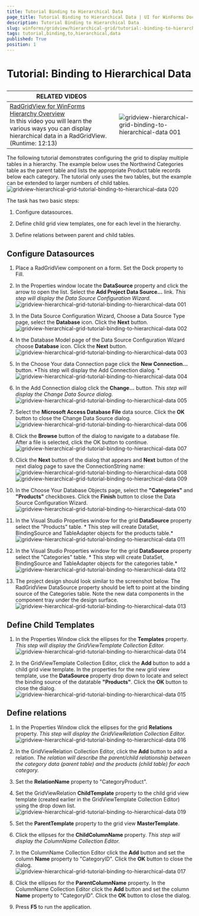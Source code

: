 ```yaml
---
title: Tutorial Binding to Hierarchical Data
page_title: Tutorial Binding to Hierarchical Data | UI for WinForms Documentation
description: Tutorial Binding to Hierarchical Data
slug: winforms/gridview/hierarchical-grid/tutorial:-binding-to-hierarchical-data
tags: tutorial,binding,to,hierarchical,data
published: True
position: 1
---
```


# Tutorial: Binding to Hierarchical Data



## 


| RELATED VIDEOS |  |
| ------ | ------ |
|[RadGridView for WinForms Hierarchy Overview](http://tv.telerik.com/watch/winforms/radgrid/radgridview-winforms-hierarchy-overview)<br>In this video you will learn the various ways you can display hierarchical data in a RadGridView. (Runtime: 12:13)|![gridview-hierarchical-grid-binding-to-hierarchical-data 001](images/gridview-hierarchical-grid-binding-to-hierarchical-data001.png)|

The following tutorial demonstrates configuring the grid to display multiple tables in a hierarchy. The example below uses the Northwind Categories table as the parent table and lists the appropriate Product table records below each category. The tutorial only uses the two tables, but the example can be extended to larger numbers of child tables. <br>![gridview-hierarchical-grid-tutorial-binding-to-hierarchical-data 020](images/gridview-hierarchical-grid-tutorial-binding-to-hierarchical-data020.png)

The task has two basic steps:

1. Configure datasources.

1. Define child grid view templates, one for each level in the hierarchy.

1. Define relations between parent and child tables.

## Configure Datasources

1. Place a RadGridView component on a form. Set the Dock property to Fill.

1. In the Properties window locate the __DataSource__ property and click the arrow to open the list. Select the __Add Project Data Source...__ link.  *This step will display the Data Source Configuration Wizard.*<br>![gridview-hierarchical-grid-tutorial-binding-to-hierarchical-data 001](images/gridview-hierarchical-grid-tutorial-binding-to-hierarchical-data001.png)

1. In the Data Source Configuration Wizard, Choose a Data Source Type page, select the __Database__ icon. Click the __Next__ button.<br>![gridview-hierarchical-grid-tutorial-binding-to-hierarchical-data 002](images/gridview-hierarchical-grid-tutorial-binding-to-hierarchical-data002.png)

1. In the Database Model page of the Data Source Configuration Wizard choose __Database__ icon. Click the __Next__ button.<br>![gridview-hierarchical-grid-tutorial-binding-to-hierarchical-data 003](images/gridview-hierarchical-grid-tutorial-binding-to-hierarchical-data003.png)

1. In the Choose Your data Connection page click the __New Connection...__ button. *This step will display the Add Connection dialog. *![gridview-hierarchical-grid-tutorial-binding-to-hierarchical-data 004](images/gridview-hierarchical-grid-tutorial-binding-to-hierarchical-data004.png)

1. In the Add Connection dialog click the __Change...__ button. *This step will display the Change Data Source dialog.*![gridview-hierarchical-grid-tutorial-binding-to-hierarchical-data 005](images/gridview-hierarchical-grid-tutorial-binding-to-hierarchical-data005.png)

1. Select the __Microsoft Access Database File__ data  source. Click the __OK__ button to close the Change Data Source dialog.![gridview-hierarchical-grid-tutorial-binding-to-hierarchical-data 006](images/gridview-hierarchical-grid-tutorial-binding-to-hierarchical-data006.png)

1. Click the __Browse__ button of the dialog to navigate to a database file. After a file is selected, click the OK button to continue. ![gridview-hierarchical-grid-tutorial-binding-to-hierarchical-data 007](images/gridview-hierarchical-grid-tutorial-binding-to-hierarchical-data007.png)

1. Click the __Next__ button of the dialog that appears and __Next__ button of the next dialog page to save the ConnectionString name:![gridview-hierarchical-grid-tutorial-binding-to-hierarchical-data 008](images/gridview-hierarchical-grid-tutorial-binding-to-hierarchical-data008.png)![gridview-hierarchical-grid-tutorial-binding-to-hierarchical-data 009](images/gridview-hierarchical-grid-tutorial-binding-to-hierarchical-data009.png)

1. In the Choose Your Database Objects page, select the __"Categories"__ and __"Products"__ checkboxes. Click the __Finish__ button to close the Data Source Configuration Wizard.<br>![gridview-hierarchical-grid-tutorial-binding-to-hierarchical-data 010](images/gridview-hierarchical-grid-tutorial-binding-to-hierarchical-data010.png)

1. In the Visual Studio Properties window for the grid __DataSource__ property select the "Products" table. * This step will create DataSet, BindingSource and TableAdapter objects for the products table.*<br>![gridview-hierarchical-grid-tutorial-binding-to-hierarchical-data 011](images/gridview-hierarchical-grid-tutorial-binding-to-hierarchical-data011.png)

1. In the Visual Studio Properties window for the grid __DataSource__ property select the "Categories" table. * This step will create DataSet, BindingSource and TableAdapter objects for the categories table.*<br>![gridview-hierarchical-grid-tutorial-binding-to-hierarchical-data 012](images/gridview-hierarchical-grid-tutorial-binding-to-hierarchical-data012.png) 
          

1. The project design should look similar to the screenshot below. The RadGridView DataSource property should be left to point at the binding source of the Categories table. Note the new data components in the component tray under the design surface.<br>![gridview-hierarchical-grid-tutorial-binding-to-hierarchical-data 013](images/gridview-hierarchical-grid-tutorial-binding-to-hierarchical-data013.png)

## Define Child Templates

1. In the Properties Window click the ellipses for the __Templates__ property. *This step will display the GridViewTemplate Collection Editor.*<br>![gridview-hierarchical-grid-tutorial-binding-to-hierarchical-data 014](images/gridview-hierarchical-grid-tutorial-binding-to-hierarchical-data014.png)

1. In the GridViewTemplate Collection Editor, click the __Add__ button to add a child grid view template. In the properties for the new grid view template, use the __DataSource__ property drop down to locate and select the binding source of the datatable __"Products"__. Click the __OK__ button to close the dialog.<br>![gridview-hierarchical-grid-tutorial-binding-to-hierarchical-data 015](images/gridview-hierarchical-grid-tutorial-binding-to-hierarchical-data015.png)

## Define relations

1. In the Properties Window click the ellipses for the grid __Relations__ property. *This step will display the GridViewRelation Collection Editor.*<br>![gridview-hierarchical-grid-tutorial-binding-to-hierarchical-data 016](images/gridview-hierarchical-grid-tutorial-binding-to-hierarchical-data016.png)

1. In the GridViewRelation Collection Editor, click the __Add__ button to add a relation. *The relation will describe the parent/child relationship between the category data (parent table) and the products (child table) for each category.*

1. Set the __RelationName__ property to "CategoryProduct".

1. Set the GridViewRelation __ChildTemplate__ property to the child grid view template (created earlier in the GridViewTemplate Collection Editor) using the drop down list.<br>![gridview-hierarchical-grid-tutorial-binding-to-hierarchical-data 019](images/gridview-hierarchical-grid-tutorial-binding-to-hierarchical-data019.png)

1. Set the __ParentTemplate__ property to the grid view __MasterTemplate__.

1. Click the ellipses for the __ChildColumnName__ property. *This step will display the ColumnName Collection Editor.*

1. In the ColumnName Collection Editor click the __Add__ button and set the column __Name__ property to "CategoryID". Click the __OK__ button to close the dialog.<br>![gridview-hierarchical-grid-tutorial-binding-to-hierarchical-data 017](images/gridview-hierarchical-grid-tutorial-binding-to-hierarchical-data017.png)

1. Click the ellipses for the __ParentColumnName__ property. In the ColumnName Collection Editor click the __Add__ button and set the column __Name__ property to "CategoryID". Click the __OK__ button to close the dialog.

1. Press __F5__ to run the application.
